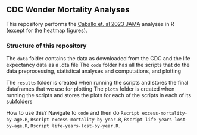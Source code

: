 ## CDC Wonder Mortality Analyses

This repository performs the [Caballo et. al 2023 JAMA](https://jamanetwork.com/journals/jama/fullarticle/2804822) analyses in R (except for the heatmap figures). 

### Structure of this repository
The `data` folder contains the data as downloaded from the CDC and the life expectancy data as a .dta file
The `code` folder has all the scripts that do the data preprocessing, statistical analyses and computations, and plotting 

The `results` folder is created when running the scripts and stores the final dataframes that we use for plotting
The `plots` folder is created when running the scripts and stores the plots for each of the scripts in each of its subfolders

How to use this?
Navigate to `code` and then do `Rscript excess-mortality-by-age.R`, `Rscript excess-mortality-by-year.R`, `Rscript life-years-lost-by-age.R`, `Rscript life-years-lost-by-year.R`. 

